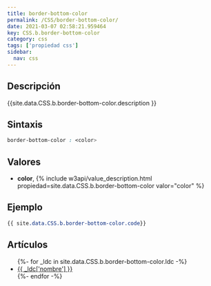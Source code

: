 ```yaml
---
title: border-bottom-color
permalink: /CSS/border-bottom-color/
date: 2021-03-07 02:58:21.959464
key: CSS.b.border-bottom-color
category: css
tags: ['propiedad css']
sidebar: 
  nav: css
---
```


## Descripción
{{site.data.CSS.b.border-bottom-color.description }}

## Sintaxis
~~~css
border-bottom-color : <color>
~~~

## Valores
* **color**,  {% include w3api/value_description.html propiedad=site.data.CSS.b.border-bottom-color valor="color" %}

## Ejemplo
~~~css
{{ site.data.CSS.b.border-bottom-color.code}}
~~~

## Artículos
<ul>
{%- for _ldc in site.data.CSS.b.border-bottom-color.ldc -%}
   <li>
       <a href="{{_ldc['url'] }}">{{ _ldc['nombre'] }}</a>
   </li>
{%- endfor -%}
</ul>
